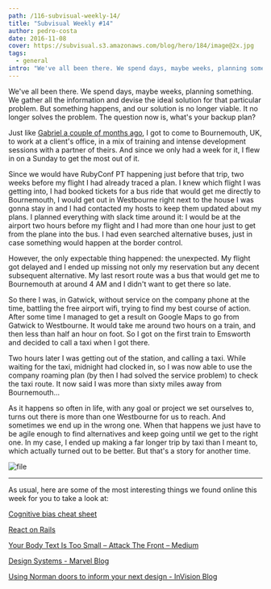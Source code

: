 ```yaml
---
path: /116-subvisual-weekly-14/
title: "Subvisual Weekly #14"
author: pedro-costa
date: 2016-11-08
cover: https://subvisual.s3.amazonaws.com/blog/hero/184/image@2x.jpg
tags:
  - general
intro: "We've all been there. We spend days, maybe weeks, planning something. We gather all the information and devise the ideal solution for that particular problem. But something happens, and our solution is no longer viable. It no longer solves the problem. The question now is, what's your backup plan?"
---
```


We've all been there. We spend days, maybe weeks, planning something. We gather all the information and devise the ideal solution for that particular problem. But something happens, and our solution is no longer viable. It no longer solves the problem. The question now is, what's your backup plan?

Just like [Gabriel a couple of months ago](https://subvisual.co/blog/posts/106), I got to come to Bournemouth, UK,  to work at a client's office, in a mix of training and intense development sessions with a partner of theirs. And since we only had a week for it, I flew in on a Sunday to get the most out of it.

Since we would have RubyConf PT happening just before that trip, two weeks before my flight I had already traced a plan. I knew which flight I was getting into, I had booked tickets for a bus ride that would get me directly to Bournemouth, I would get out in Westbourne right next to the house I was gonna stay in and I had contacted my hosts to keep them updated about my plans. I planned everything with slack time around it: I would be at the airport two hours before my flight and I had more than one hour just to get from the plane into the bus. I had even searched alternative buses, just in case something  would happen at the border control.

However, the only expectable thing happened: the unexpected. My flight got delayed and I ended up missing not only my reservation but any decent subsequent alternative. My last resort route was a bus that would get me to Bournemouth at around 4 AM and I didn't want to get there so late.

So there I was, in Gatwick, without service on the company phone at the time, battling the free airport wifi, trying to find my best course of action. After some time I managed to get a result on Google Maps to go from Gatwick to Westbourne. It would take me around two hours on a train, and then less than half an hour on foot. So I got on the first train to Emsworth and decided to call a taxi when I got there.

Two hours later I was getting out of the station, and calling a taxi. While waiting for the taxi, midnight had clocked in, so I was now able to use the company roaming plan (by then I had solved the service problem) to check the taxi route. It now said I was more than sixty miles away from Bournemouth...

As it happens so often in life, with any goal or project we set ourselves to, turns out there is more than one Westbourne for us to reach. And sometimes we end up in the wrong one. When that happens we just have to be agile enough to find alternatives and keep going until we get to the right one. In my case, I ended up making a far longer trip by taxi than I meant to, which actually turned out to be better. But that's a story for another time.

![file](https://subvisual.s3.amazonaws.com/blog/post_image/223/original.jpg)

---

As usual, here are some of the most interesting things we found online this week for you to take a look at:

[Cognitive bias cheat sheet](https://betterhumans.coach.me/cognitive-bias-cheat-sheet-55a472476b18#.puk86teo0)

[React on Rails](https://product.reverb.com/react-on-rails-9936283aea07#.xrq4lgg9x)

[Your Body Text Is Too Small – Attack The Front – Medium](https://medium.com/attack-the-front/your-body-text-is-too-small-5e02d36dc902#.3sxny4xz7)

[Design Systems - Marvel Blog](https://blog.marvelapp.com/design-systems/)

[Using Norman doors to inform your next design - InVision Blog](http://blog.invisionapp.com/norman-doors-ux-design/)
